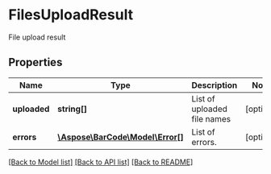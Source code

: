 # FilesUploadResult

File upload result

## Properties
Name | Type | Description | Notes
---- | ---- | ----------- | -----
**uploaded** | **string[]** | List of uploaded file names | [optional] 
**errors** | [**\Aspose\BarCode\Model\Error[]**](Error.md) | List of errors. | [optional] 

[[Back to Model list]](../../README.md#documentation-for-models) [[Back to API list]](../../README.md#documentation-for-api-endpoints) [[Back to README]](../../README.md)


